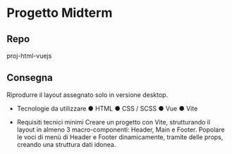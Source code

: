 # Progetto Midterm

## Repo
proj-html-vuejs

## Consegna
Riprodurre il layout assegnato solo in versione desktop.
- Tecnologie da utilizzare
● HTML
● CSS / SCSS
● Vue
● Vite 

- Requisiti tecnici minimi
Creare un progetto con Vite, strutturando il layout in almeno 3 macro-componenti: Header,
Main e Footer. Popolare le voci di menù di Header e Footer dinamicamente, tramite delle
props, creando una struttura dati idonea.